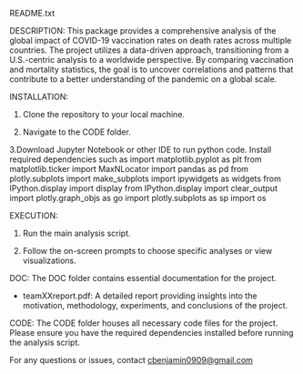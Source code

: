 README.txt

DESCRIPTION:
This package provides a comprehensive analysis of the global impact of COVID-19 vaccination rates on death rates across multiple countries. The project utilizes a data-driven approach, transitioning from a U.S.-centric analysis to a worldwide perspective. By comparing vaccination and mortality statistics, the goal is to uncover correlations and patterns that contribute to a better understanding of the pandemic on a global scale.

INSTALLATION:
1. Clone the repository to your local machine.


2. Navigate to the CODE folder.

3.Download Jupyter Notebook or other IDE to run python code. Install required dependencies such as 
	import matplotlib.pyplot as plt
	from matplotlib.ticker import MaxNLocator
	import pandas as pd
	from plotly.subplots import make_subplots
	import ipywidgets as widgets
	from IPython.display import display
	from IPython.display import clear_output
	import plotly.graph_objs as go
	import plotly.subplots as sp
	import os
	

EXECUTION:
1. Run the main analysis script.
	

2. Follow the on-screen prompts to choose specific analyses or view visualizations.

DOC:
The DOC folder contains essential documentation for the project.

- teamXXreport.pdf: A detailed report providing insights into the motivation, methodology, experiments, and conclusions of the project.

CODE:
The CODE folder houses all necessary code files for the project. Please ensure you have the required dependencies installed before running the analysis script.

For any questions or issues, contact cbenjamin0909@gmail.com

